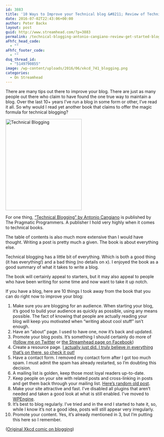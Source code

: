 ```yaml
---
id: 3883
title: '10 Ways to Improve your Technical blog &#8211; Review of Technical Blogging by Antonio Cangiano'
date: 2016-07-02T22:43:06+00:00
author: Peter Backx
layout: post
guid: http://www.streamhead.com/?p=3883
permalink: /technical-blogging-antonio-cangiano-review-get-started-blogging/
aFhfc_head_code:
  - ""
aFhfc_footer_code:
  - ""
dsq_thread_id:
  - "5149790855"
image: /wp-content/uploads/2016/06/xkcd_741_blogging.png
categories:
  - On Streamhead
---
```

There are many tips out there to improve your blog. There are just as many people out there who claim to have found the one true way to maintain a blog. Over the last 10+ years I&#8217;ve run a blog in some form or other, I&#8217;ve read it all. So why would I read yet another book that claims to offer the magic formula for technical blogging?

<!--more-->

[<img class="alignright size-medium wp-image-3884" src="http://www.streamhead.com/wp-content/uploads/2016/06/actb-250x300.jpg" alt="Technical Blogging" width="250" height="300" srcset="http://www.streamhead.com/wp-content/uploads/2016/06/actb-250x300.jpg 250w, http://www.streamhead.com/wp-content/uploads/2016/06/actb-768x922.jpg 768w, http://www.streamhead.com/wp-content/uploads/2016/06/actb-853x1024.jpg 853w" sizes="(max-width: 250px) 100vw, 250px" />](http://amzn.to/296D1yw)

For one thing, [&#8220;Technical Blogging&#8221; by Antonio Cangiano](http://amzn.to/29d5Bxb) is published by The Pragmatic Programmers. A publisher I hold very highly when it comes to technical books.

The table of contents is also much more extensive than I would have thought. Writing a post is pretty much a given. The book is about everything else.

Technical blogging has a little bit of everything. Which is both a good thing (it has everything!) and a bad thing (no details on x). I enjoyed the book as a good summary of what it takes to write a blog.

The book will certainly appeal to starters, but it may also appeal to people who have been writing for some time and now want to take it up notch.

If you have a blog, here are 10 things I took away from the book that you can do right now to improve your blog:

  1. Make sure you are blogging for an audience. When starting your blog, it&#8217;s good to build your audience as quickly as possible, using any means possible. The fact of knowing that people are actually reading your blog will keep you motivated when &#8220;writing about cool stuff&#8221; isn&#8217;t enough.
  2. Have an &#8220;about&#8221; page. I used to have one, now it&#8217;s back and updated.
  3. Promote your blog posts. It&#8217;s something I should certainly do more of ([follow me on Twitter](http://twitter.com/pbackx) or [the Streamhead page on Facebook](https://www.facebook.com/streamhead/))
  4. Create a resource page. [I actually just did. I truly believe in everything that&#8217;s on there, so check it out!](http://www.streamhead.com/essential-resources/)
  5. Have a contact form. I removed my contact form after I got too much spam. I must admit the spam has already restarted, so I&#8217;m doubting this decision.
  6. A mailing list is golden, keep those most loyal readers up-to-date.
  7. Keep people on your site with related posts and cross-linking in posts and get them back through your mailing list. [Here&#8217;s random old post](http://www.streamhead.com/multiroom/).
  8. Make your site attractive and fast. I&#8217;ve disabled all plugins that aren&#8217;t needed and taken a good look at what is still enabled. I&#8217;ve moved to [WPEngine](http://www.shareasale.com/r.cfm?u=1325624&m=41388&b=394686).
  9. It&#8217;s best to blog regularly. I&#8217;ve tried and in the end I started to hate it, so, while I know it&#8217;s not a good idea, posts will still appear very irregularly.
 10. Promote your content. Yes, it&#8217;s already mentioned in 3, but I&#8217;m putting this here so I remember.

([Original Xkcd comic on blogging](https://xkcd.com/741/))

<!-- AddThis Advanced Settings generic via filter on the_content -->

<!-- AddThis Share Buttons generic via filter on the_content -->